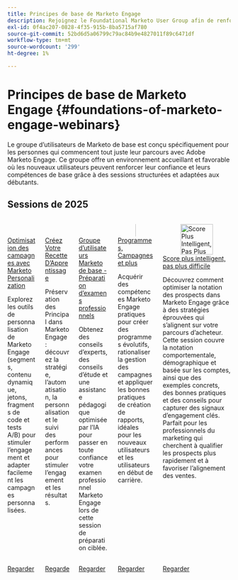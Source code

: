 ```yaml
---
title: Principes de base de Marketo Engage
description: Rejoignez le Foundational Marketo User Group afin de renforcer la confiance et les compétences de base dans Adobe Marketo Engage par le biais de sessions conviviales et de soutien pour les débutants.
exl-id: 0f4ac207-0828-4f35-915b-8ba5715af780
source-git-commit: 52bd6d5a06799c79ac84b9e4827011f89c6471df
workflow-type: tm+mt
source-wordcount: '299'
ht-degree: 1%

---
```


# Principes de base de Marketo Engage {#foundations-of-marketo-engage-webinars}

Le groupe d’utilisateurs de Marketo de base est conçu spécifiquement pour les personnes qui commencent tout juste leur parcours avec Adobe Marketo Engage. Ce groupe offre un environnement accueillant et favorable où les nouveaux utilisateurs peuvent renforcer leur confiance et leurs compétences de base grâce à des sessions structurées et adaptées aux débutants.

## Sessions de 2025

<!-- CARDS  ****

{cta = Watch}

* 2025/campaigns-with-marketo-personalization.md
* 2025/nurture-recipe.md
* 2025/professional-exam-preparation.md
* 2025/programs-campaigns.md
* 2025/scoring.md



-->
<!-- START CARDS HTML - DO NOT MODIFY BY HAND -->
<div class="columns">
    <div class="column is-half-tablet is-half-desktop is-one-third-widescreen" aria-label="Powering Campaigns with Marketo Personalization">
        <div class="card" style="height: 100%; display: flex; flex-direction: column; height: 100%;">
            <div class="card-image">
                <figure class="image x-is-16by9">
                    <a href="2025/campaigns-with-marketo-personalization.md" title="Optimiser les campagnes avec Marketo Personalization" target="_blank" rel="referrer">
                        <img class="is-bordered-r-small" src="https://video.tv.adobe.com/v/3464791/?format=jpeg&nocache=1761688732004" alt="Optimiser les campagnes avec Marketo Personalization"
                             style="width: 100%; aspect-ratio: 16 / 9; object-fit: cover; overflow: hidden; display: block; margin: auto;">
                    </a>
                </figure>
            </div>
            <div class="card-content is-padded-small" style="display: flex; flex-direction: column; flex-grow: 1; justify-content: space-between;">
                <div class="top-card-content">
                    <p class="headline is-size-6 has-text-weight-bold">
                        <a href="2025/campaigns-with-marketo-personalization.md" target="_blank" rel="referrer" title="Optimiser les campagnes avec Marketo Personalization">Optimisation des campagnes avec Marketo Personalization</a>
                    </p>
                    <p class="is-size-6">Explorez les outils de personnalisation de Marketo Engage (segments, contenu dynamique, jetons, fragments de code et tests A/B) pour stimuler l’engagement et adapter facilement les campagnes personnalisées.</p>
                </div>
                <a href="2025/campaigns-with-marketo-personalization.md" target="_blank" rel="referrer" class="spectrum-Button spectrum-Button--outline spectrum-Button--primary spectrum-Button--sizeM" style="align-self: flex-start; margin-top: 1rem;">
                    <span class="spectrum-Button-label has-no-wrap has-text-weight-bold">Regarder</span>
                </a>
            </div>
        </div>
    </div>
    <div class="column is-half-tablet is-half-desktop is-one-third-widescreen" aria-label="Create Your Nurture Recipe">
        <div class="card" style="height: 100%; display: flex; flex-direction: column; height: 100%;">
            <div class="card-image">
                <figure class="image x-is-16by9">
                    <a href="2025/nurture-recipe.md" title="Création De Votre Recette De Culture" target="_blank" rel="referrer">
                        <img class="is-bordered-r-small" src="https://video.tv.adobe.com/v/3475224/?format=jpeg&nocache=1761688731994" alt="Création De Votre Recette De Culture"
                             style="width: 100%; aspect-ratio: 16 / 9; object-fit: cover; overflow: hidden; display: block; margin: auto;">
                    </a>
                </figure>
            </div>
            <div class="card-content is-padded-small" style="display: flex; flex-direction: column; flex-grow: 1; justify-content: space-between;">
                <div class="top-card-content">
                    <p class="headline is-size-6 has-text-weight-bold">
                        <a href="2025/nurture-recipe.md" target="_blank" rel="referrer" title="Création De Votre Recette De Culture">Créez Votre Recette D’Apprentissage</a>
                    </p>
                    <p class="is-size-6">Préservation des Principal dans Marketo Engage : découvrez la stratégie, l’automatisation, la personnalisation et le suivi des performances pour stimuler l’engagement et les résultats.</p>
                </div>
                <a href="2025/nurture-recipe.md" target="_blank" rel="referrer" class="spectrum-Button spectrum-Button--outline spectrum-Button--primary spectrum-Button--sizeM" style="align-self: flex-start; margin-top: 1rem;">
                    <span class="spectrum-Button-label has-no-wrap has-text-weight-bold">Regarder</span>
                </a>
            </div>
        </div>
    </div>
    <div class="column is-half-tablet is-half-desktop is-one-third-widescreen" aria-label="Foundational Marketo User Group - Professional Exam Preparation">
        <div class="card" style="height: 100%; display: flex; flex-direction: column; height: 100%;">
            <div class="card-image">
                <figure class="image x-is-16by9">
                    <a href="2025/professional-exam-preparation.md" title="Groupe d’utilisateurs de Marketo de base - Préparation d’examens professionnels" target="_blank" rel="referrer">
                        <img class="is-bordered-r-small" src="https://video.tv.adobe.com/v/3476232/?format=jpeg&nocache=1761688731972" alt="Groupe d’utilisateurs de Marketo de base - Préparation d’examens professionnels"
                             style="width: 100%; aspect-ratio: 16 / 9; object-fit: cover; overflow: hidden; display: block; margin: auto;">
                    </a>
                </figure>
            </div>
            <div class="card-content is-padded-small" style="display: flex; flex-direction: column; flex-grow: 1; justify-content: space-between;">
                <div class="top-card-content">
                    <p class="headline is-size-6 has-text-weight-bold">
                        <a href="2025/professional-exam-preparation.md" target="_blank" rel="referrer" title="Groupe d’utilisateurs de Marketo de base - Préparation d’examens professionnels">Groupe d’utilisateurs Marketo de base - Préparation d’examens professionnels</a>
                    </p>
                    <p class="is-size-6">Obtenez des conseils d’experts, des conseils d’étude et une assistance pédagogique optimisée par l’IA pour passer en toute confiance votre examen professionnel Marketo Engage lors de cette session de préparation ciblée.</p>
                </div>
                <a href="2025/professional-exam-preparation.md" target="_blank" rel="referrer" class="spectrum-Button spectrum-Button--outline spectrum-Button--primary spectrum-Button--sizeM" style="align-self: flex-start; margin-top: 1rem;">
                    <span class="spectrum-Button-label has-no-wrap has-text-weight-bold">Regarder</span>
                </a>
            </div>
        </div>
    </div>
    <div class="column is-half-tablet is-half-desktop is-one-third-widescreen" aria-label="Programs, Campaigns & Beyond">
        <div class="card" style="height: 100%; display: flex; flex-direction: column; height: 100%;">
            <div class="card-image">
                <figure class="image x-is-16by9">
                    <a href="2025/programs-campaigns.md" title="Programmes, Campagnes et plus" target="_blank" rel="referrer">
                        <img class="is-bordered-r-small" src="https://video.tv.adobe.com/v/3464499/?format=jpeg&nocache=1761688732014" alt="Programmes, Campagnes et plus"
                             style="width: 100%; aspect-ratio: 16 / 9; object-fit: cover; overflow: hidden; display: block; margin: auto;">
                    </a>
                </figure>
            </div>
            <div class="card-content is-padded-small" style="display: flex; flex-direction: column; flex-grow: 1; justify-content: space-between;">
                <div class="top-card-content">
                    <p class="headline is-size-6 has-text-weight-bold">
                        <a href="2025/programs-campaigns.md" target="_blank" rel="referrer" title="Programmes, Campagnes et plus">Programmes, Campagnes et plus</a>
                    </p>
                    <p class="is-size-6">Acquérir des compétences Marketo Engage pratiques pour créer des programmes évolutifs, rationaliser la gestion des campagnes et appliquer les bonnes pratiques de création de rapports, idéales pour les nouveaux utilisateurs et les utilisateurs en début de carrière.</p>
                </div>
                <a href="2025/programs-campaigns.md" target="_blank" rel="referrer" class="spectrum-Button spectrum-Button--outline spectrum-Button--primary spectrum-Button--sizeM" style="align-self: flex-start; margin-top: 1rem;">
                    <span class="spectrum-Button-label has-no-wrap has-text-weight-bold">Regarder</span>
                </a>
            </div>
        </div>
    </div>
    <div class="column is-half-tablet is-half-desktop is-one-third-widescreen" aria-label="Score Smarter, Not Harder">
        <div class="card" style="height: 100%; display: flex; flex-direction: column; height: 100%;">
            <div class="card-image">
                <figure class="image x-is-16by9">
                    <a href="2025/scoring.md" title="Score Plus Intelligent, Pas Plus Difficile" target="_blank" rel="referrer">
                        <img class="is-bordered-r-small" src="https://video.tv.adobe.com/v/3474961/?format=jpeg&nocache=1761688731985" alt="Score Plus Intelligent, Pas Plus Difficile"
                             style="width: 100%; aspect-ratio: 16 / 9; object-fit: cover; overflow: hidden; display: block; margin: auto;">
                    </a>
                </figure>
            </div>
            <div class="card-content is-padded-small" style="display: flex; flex-direction: column; flex-grow: 1; justify-content: space-between;">
                <div class="top-card-content">
                    <p class="headline is-size-6 has-text-weight-bold">
                        <a href="2025/scoring.md" target="_blank" rel="referrer" title="Score Plus Intelligent, Pas Plus Difficile">Score plus intelligent, pas plus difficile</a>
                    </p>
                    <p class="is-size-6">Découvrez comment optimiser la notation des prospects dans Marketo Engage grâce à des stratégies éprouvées qui s’alignent sur votre parcours d’acheteur. Cette session couvre la notation comportementale, démographique et basée sur les comptes, ainsi que des exemples concrets, des bonnes pratiques et des conseils pour capturer des signaux d’engagement clés. Parfait pour les professionnels du marketing qui cherchent à qualifier les prospects plus rapidement et à favoriser l’alignement des ventes.</p>
                </div>
                <a href="2025/scoring.md" target="_blank" rel="referrer" class="spectrum-Button spectrum-Button--outline spectrum-Button--primary spectrum-Button--sizeM" style="align-self: flex-start; margin-top: 1rem;">
                    <span class="spectrum-Button-label has-no-wrap has-text-weight-bold">Regarder</span>
                </a>
            </div>
        </div>
    </div>
</div>
<!-- END CARDS HTML - DO NOT MODIFY BY HAND -->
